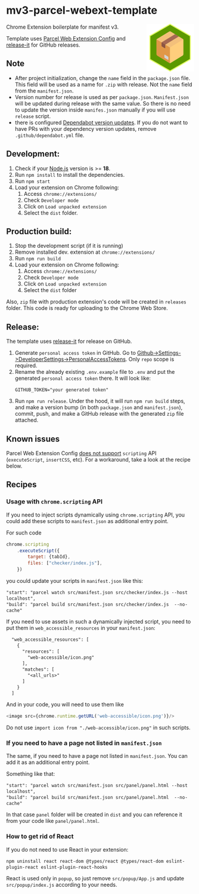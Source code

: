 # mv3-parcel-webext-template

Chrome Extension boilerplate for manifest v3.
<img align="right" width="128" src="src/images/icon256.png">

Template uses [Parcel Web Extension Config](https://parceljs.org/recipes/web-extension/)
and [release-it](https://github.com/release-it/release-it) for GitHub releases.

## Note

- After project initialization, change the `name` field in the `package.json` file. This field will be used as a name
  for `.zip` with release. Not the `name` field from the `manifest.json`.
- Version number for release is used as per `package.json`. `Manifest.json` will be updated during release with the same
  value. So there is no need to update the version inside `manifes.json` manually if you will use `release` script.
- there is configured [Dependabot version updates](https://docs.github.com/en/code-security/dependabot/dependabot-version-updates/about-dependabot-version-updates).
  If you do not want to have PRs with your dependency version updates, remove `.github/dependabot.yml` file.

## Development:

1. Check if your [Node.js](https://nodejs.org/) version is >= **18**.
2. Run `npm install` to install the dependencies.
3. Run `npm start`
4. Load your extension on Chrome following:
    1. Access `chrome://extensions/`
    2. Check `Developer mode`
    3. Click on `Load unpacked extension`
    4. Select the `dist` folder.

## Production build:

1. Stop the development script (if it is running)
2. Remove installed dev. extension at `chrome://extensions/`
3. Run `npm run build`
4. Load your extension on Chrome following:
    1. Access `chrome://extensions/`
    2. Check `Developer mode`
    3. Click on `Load unpacked extension`
    4. Select the `dist` folder

Also, `zip` file with production extension's code will be created in `releases` folder.
This code is ready for uploading to the Chrome Web Store.

## Release:

The template uses [release-it](https://github.com/release-it/release-it) for release on GitHub.

1. Generate `personal access token` in GitHub. Go to
   [Github->Settings->DeveloperSettings->PersonalAccessTokens](https://github.com/settings/tokens/new?scopes=repo&description=release-it).
   Only `repo` scope is required.
2. Rename the already existing `.env.example` file to `.env` and put the generated `personal access token` there. It will look
   like:
    ```
    GITHUB_TOKEN="your generated token"
    ```
3. Run `npm run release`. Under the hood, it will run `npm run build` steps, and make a version bump (in both `package.json`
   and `manifest.json`), commit, push, and make a GitHub release with the generated `zip` file attached.

## Known issues

Parcel Web Extension Config [does not support](https://github.com/parcel-bundler/parcel/issues/5758) `scripting` API (`executeScript`, `insertCSS`, etc).
For a workaround, take a look at the recipe below.

## Recipes

### Usage with `chrome.scripting` API

If you need to inject scripts dynamically using `chrome.scripting` API, you could add these scripts to `manifest.json`
as additional entry point.

For such code

```javaScript
chrome.scripting
    .executeScript({
        target: {tabId},
        files: ["checker/index.js"],
    })
```

you could update your scripts in `manifest.json` like this:

```
"start": "parcel watch src/manifest.json src/checker/index.js --host localhost",
"build": "parcel build src/manifest.json src/checker/index.js  --no-cache"
```

If you need to use assets in such a dynamically injected script,
you need to put them in `web_accessible_resources` in your `manifest.json`:

```
  "web_accessible_resources": [
    {
      "resources": [
        "web-accessible/icon.png"
      ],
      "matches": [
        "<all_urls>"
      ]
    }
  ]
```

And in your code, you will need to use them like

```javaScript
<image src={chrome.runtime.getURL('web-accessible/icon.png')}/>
```

Do not use `import icon from "./web-accessible/icon.png"` in such scripts.

### If you need to have a page not listed in `manifest.json`

The same, if you need to have a page not listed in `manifest.json`.
You can add it as an additional entry point.

Something like that:

```
"start": "parcel watch src/manifest.json src/panel/panel.html --host localhost",
"build": "parcel build src/manifest.json src/panel/panel.html  --no-cache"
```

In that case `panel` folder will be created in `dist` and you can reference it from your code like `panel/panel.html`.

### How to get rid of React

If you do not need to use React in your extension:

```shell
npm uninstall react react-dom @types/react @types/react-dom eslint-plugin-react eslint-plugin-react-hooks
```

React is used only in `popup`,
so just remove `src/popup/App.js` and update `src/popup/index.js` according to your needs.
